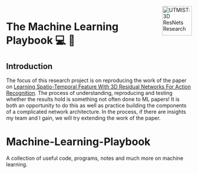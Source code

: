 <a href="https://github.com/MustafaKhan670093/3D-Resnet-Research-UTMIST/blob/main/README.md#3d-resnets-research--utmist-">
    <img src="Images/utmist-logo.png" alt="UTMIST: 3D ResNets Research" title="UTMIST: 3D ResNets Research" align="right" height="80" />
</a>

# The Machine Learning Playbook 💻 📖

## Introduction

The focus of this research project is on reproducing the work of the paper on [Learning Spatio-Temporal Feature With 3D Residual Networks For Action Recognition](https://arxiv.org/pdf/1708.07632.pdf). The process of understanding, reproducing and testing whether the results hold is something not often done to ML papers! It is both an opportunity to do this as well as practice building the components of a complicated network architecture. In the process, if there are insights my team and I gain, we will try extending the work of the paper.



# Machine-Learning-Playbook
A collection of useful code, programs, notes and much more on machine learning.

